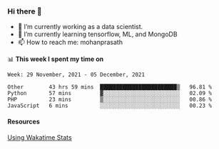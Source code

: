 ### Hi there 👋

- 🔭 I’m currently working as a data scientist.
- 🌱 I’m currently learning tensorflow, ML, and MongoDB
- 📫 How to reach me: mohanprasath

📊 **This week I spent my time on**
<!--START_SECTION:waka-->
```text
Week: 29 November, 2021 - 05 December, 2021

Other        43 hrs 59 mins  ████████████████████████▒   96.81 % 
Python       57 mins         ▓░░░░░░░░░░░░░░░░░░░░░░░░   02.09 % 
PHP          23 mins         ▒░░░░░░░░░░░░░░░░░░░░░░░░   00.86 % 
JavaScript   6 mins          ░░░░░░░░░░░░░░░░░░░░░░░░░   00.23 % 
```
<!--END_SECTION:waka-->

#### Resources
[Using Wakatime Stats](https://github.com/marketplace/actions/waka-readme)
